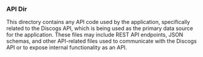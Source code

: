 ### API Dir
This directory contains any API code used by the application, specifically related to the Discogs API, which is being used as the primary data source for the application. These files may include REST API endpoints, JSON schemas, and other API-related files used to communicate with the Discogs API or to expose internal functionality as an API.